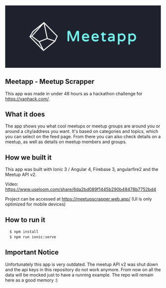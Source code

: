 <p align="center">
  <img src="./banner.png" width="800px"/>
</p>

## Meetapp - Meetup Scrapper
This app was made in under 48 hours as a hackathon challenge for https://vanhack.com/.

## What it does
The app shows you what cool meetups or meetup groups are around you or around a city/address you want. It's based on categories and topics, which you can select on the feed page. 
From there you can also check details on a meetup, as well as details on meetup members and groups.

## How we built it
This app was built with Ionic 3 / Angular 4, Firebase 3, angularfire2 and the Meetup API v2.

Video: https://www.useloom.com/share/6da2bd089f1445b290b48478b7752bd4

Project can be accessed at https://meetupscrapper.web.app/ (UI is only optimized for mobile devices)

## How to run it
```sh 
  $ npm install
  $ npm run ionic:serve
```

## Important Notice
Unfortunately this app is very outdated. The meetup API v2 was shut down and the api keys in this repository do not work anymore. 
From now on all the data will be mocked just to have a running example. The repo will remain here as a good memory :)
